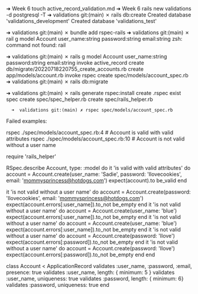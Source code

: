 <!-- Validations Challenges
Create a Rails application called company_contacts. The app will have a PostgreSQL database.
Generate a model called Account that has a username, a password, and an email.
All stories should have accompanying model specs.
Developer Stories.

As a developer, I need username, password, and email to be required.
As a developer, I need every username to be at least 5 characters long.
As a developer, I need each username to be unique.
As a developer, I need each password to be at least 6 characters long.
As a developer, I need each password to be unique.
As a developer, I want my Account model to have many associated Addresses.
As a developer, I want Address to have street_number, street_name, city, state, and zip attributes. The street_number and zip should be integers.
As a developer, I want to validate the presence of all fields on Address.
Stretch Challenges

As a developer, I need each Account password to have at least one number.
HINT: Read about custom validations in the Active Record validation docs.
As a developer, I want to validate that Address street_number, street_name, zip are unique for within an account.
HINT: Read about :scope in the Active Record validation docs.
As a developer, I want to validate that the Address street_number and zip are numbers.
HINT: Read about numericality in the Active Record validation docs.
As a developer, I want to see a custom error message that says "Please, input numbers only" if street_number or zip code are no -->

➜  Week 6 touch active_record_validation.md
➜  Week 6 rails new validations -d postgresql -T
➜  validations git:(main) ✗ rails db:create
Created database 'validations_development'
Created database 'validations_test'

➜  validations git:(main) ✗ bundle add rspec-rails
➜  validations git:(main) ✗ rail g model Account user_name:string password:string email:string 
zsh: command not found: rail

➜  validations git:(main) ✗ rails g model Account user_name:string password:string email:string 
      invoke  active_record
      create    db/migrate/20220718220755_create_accounts.rb
      create    app/models/account.rb
      invoke    rspec
      create      spec/models/account_spec.rb
➜  validations git:(main) ✗ rails db:migrate

➜  validations git:(main) ✗ rails generate rspec:install
      create  .rspec
       exist  spec
      create  spec/spec_helper.rb
      create  spec/rails_helper.rb

      ➜  validations git:(main) ✗ rspec spec/models/account_spec.rb

Failed examples:

rspec ./spec/models/account_spec.rb:4 # Account is valid with valid attributes
rspec ./spec/models/account_spec.rb:10 # Account is not valid without a user name

<!-- account_rspec -->
require 'rails_helper'

RSpec.describe Account, type: :model do
  it 'is valid with valid attributes' do
    account = Account.create(user_name: 'Sadie', password: 'Ilovecookies', email: 'mommysprincess@hotdogs.com')
    expect(account).to be_valid
  end

  it 'is not valid without a user name' do
    account = Account.create(password: 'Ilovecookies', email: 'mommysprincess@hotdogs.com')
    expect(account.errors[:user_name]).to_not be_empty
  end
  it 'is not valid without a user name' do
    account = Account.create(user_name: 'blue')
    expect(account.errors[:user_name]).to_not be_empty
  end
  it 'is not valid without a user name' do
    account = Account.create(user_name: 'blue')
    expect(account.errors[:user_name]).to_not be_empty
  end
   it 'is not valid without a user name' do
    account = Account.create(password: 'Ilove')
    expect(account.errors[:password]).to_not be_empty
   end
    it 'is not valid without a user name' do
      account = Account.create(password: 'Ilove')
      expect(account.errors[:password]).to_not be_empty
   end
end

<!-- account.rb -->
class Account < ApplicationRecord
    validates :user_name, :password, :email, presence: true 
    validates :user_name, length: { minimum: 5 }
    validates :user_name, uniqueness: true
    validates :password, length: { minimum: 6}
    validates :password, uniqueness: true
end


